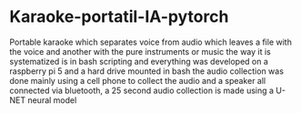 # Karaoke-portatil-IA-pytorch
Portable karaoke which separates voice from audio which leaves a file with the voice and another with the pure instruments or music the way it is systematized is in bash scripting and everything was developed on a raspberry pi 5 and a hard drive mounted in bash the audio collection was done mainly using a cell phone to collect the audio and a speaker all connected via bluetooth, a 25 second audio collection is made using a U-NET neural model
